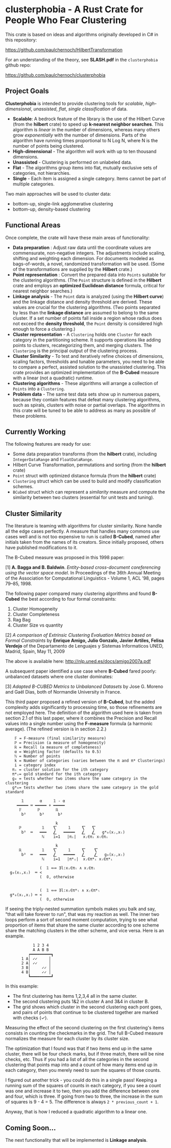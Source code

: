 # clusterphobia - A Rust Crate for People Who Fear Clustering

This crate is based on ideas and algorithms originally developed in C# in this repository:

https://github.com/paulchernoch/HilbertTransformation

For an understanding of the theory, see **SLASH.pdf** in the `clusterphobia` github repo:

https://github.com/paulchernoch/clusterphobia

## Project Goals

**Clusterphobia** is intended to provide clustering tools for _scalable_, _high-dimensional_, _unassisted_, _flat_, _single classification_ of data.

  - **Scalable**: A bedrock feature of the library is the use of the Hilbert Curve (from the **hilbert** crate) to speed up **k-nearest neighbor searches**. This algorithm is _linear_ in the number of dimensions, whereas many others grow _exponentially_ with the number of dimensions. Parts of the algorithm have running times proportional to N Log N, where N is the number of points being clustered.
  - **High-dimensional** - The algorithm will work with up to ten thousand dimensions.
  - **Unassisted** - Clustering is performed on unlabeled data.
  - **Flat** - The algorithms group items into flat, mutually exclusive sets of categories, not hierarchies. 
  - **Single** - Each item is assigned a single category. Items cannot be part of multiple categories.

Two main approaches will be used to cluster data:

  - bottom-up, single-link agglomerative clustering
  - bottom-up, density-based clustering

## Functional Areas

Once complete, the crate will have these main areas of functionality:

  - **Data preparation** : Adjust raw data until the coordinate values are commensurate, non-negative integers. The adjustments include scaling, shifting and weighting each dimension. For documents modeled as bags-of-words, a novel, randomized transformation will be used. (Some of the transformations are supplied by the **Hilbert** crate.)
  - **Point representation** : Convert the prepared data into `Points` suitable for the clustering algorithms. (The `Point` structure is defined in the **Hilbert** crate and employs an **optimized Euclidean distance** formula, critical for nearest neighbor searches.)
  - **Linkage analysis** - The `Point` data is analyzed (using the **Hilbert curve**) and the linkage distance and density threshold are derived. These values are crucial for the clustering algorithms. (Two points separated by less than the **linkage distance** are assumed to belong to the same cluster. If a set number of points fall inside a region whose radius does not exceed the **density threshold**, the `Point` density is considered high enough to force a clustering.)
  - **Cluster representation** - A `Clustering` holds one `Cluster` for each category in the partitioning scheme. It supports operations like adding points to clusters, recategorizing them, and merging clusters. The `Clustering` is the principal output of the clustering process.
  - **Cluster Similarity** - To test and iteratively refine choices of dimensions, scaling factors, thresholds and tunable parameters, you need to be able to compare a perfect, assisted solution to the unassisted clustering. This crate provides an 
  optimized implementation of the **B-Cubed** measure with a linear (not a quadratic) runtime.
  - **Clustering algorithms** - These algorithms will arrange a collection of `Points` into a `Clustering`.
  - **Problem data** - The same test data sets show up in numerous papers, because they contain features that defeat many clustering algorithms, such as spirals, clusters with noise or partial overlaps. The algorithms in this crate will be tuned to be able to address as many as possible of these problems.

## Currently Working

The following features are ready for use:

  - Some data preparation transforms (from the **hilbert** crate), including `IntegerDataRange` and `FloatDataRange`.
  - Hilbert Curve Transformation, permutations and sorting (from the **hilbert** crate)
  - `Point` struct with optimized distance formula (from the **hilbert** crate)
  - `Clustering` struct which can be used to build and modify classification schemes.
  - `BCubed` struct which can represent a _similarity_ measure and compute the similarity between two clusters (essential for unit tests and tuning).

## Cluster Similarity

The literature is teaming with algorithms for cluster similarity. None handle all the edge cases perfectly. A measure that handles many commons use cases well and is not too expensive to run is called **B-Cubed**, named after initials taken from the names of its creators. Since initially proposed, others have published modifications to it.

The B-Cubed measure was proposed in this 1998 paper:
 
[1] **A. Bagga and B. Baldwin**. _Entity-based cross-document coreferencing using the vector space model_. In Proceedings of the 36th Annual Meeting of the Association for Computational Linguistics - Volume 1, ACL ’98, pages 79–85, 1998.
 
The following paper compared many clustering algorithms and found **B-Cubed** the best according to four formal constraints: 

   1. Cluster Homogeneity
   2. Cluster Completeness
   3. Rag Bag
   4. Cluster Size vs quantity
 
[2] _A comparison of Extrinsic Clustering Evaluation Metrics based on Formal Constraints_  by **Enrique Amigo, Julio Gonzalo, Javier Artiles, Felisa Verdejo**
of the Departamento de Lenguajes y Sistemas Informaticos UNED, Madrid, Spain, May 11, 2009

The above is available here: http://nlp.uned.es/docs/amigo2007a.pdf
 
A subsequent paper identified a use case where **B-Cubed** fared poorly: unbalanced datasets where one cluster dominates: 
 
[3] _Adapted B-CUBED Metrics to Unbalanced Datasets_ by Jose G. Moreno and Gaël Dias, 
    both of Normandie University in France. 
 
This third paper proposed a refined version of **B-Cubed**, but the added complexity adds significantly to processing time, so those refinements are not employed here. The definition of the algorithm used here is taken from section 2.1 of this 
last paper, where it combines the Precision and Recall values into a single number using the **F-measure** formula (a harmonic average). (The refined version is in section 2.2.)

```
    𝔽 = F-measure (final similarity measure)
    ℙ = Precision (a measure of homogeneity)
    ℝ = Recall (a measure of completeness)
    α = Weighting factor (defaults to 0.5)
    ℕ = Number of points
    k = Number of categories (varies between the π and π* Clusterings)
    i = category index
   πᵢ = cluster solution for the ith category
   π*ᵢ= gold standard for the ith category
   g₀ = tests whether two items share the same category in the clustering
   g*₀= tests whether two items share the same category in the gold standard

       𝟙       α     𝟙 - α
     ━━━━━ ═ ━━━━━ + ━━━━━
      𝔽       ℙ       ℝ
       b³      b³      b³

                      k
      ℙ         𝟙    ⎲     𝟙     ⎲   ⎲    
       b³  ═   ━━━   ⎳   ━━━━━   ⎳   ⎳   g*₀(xⱼ,xₗ)
                ℕ    i=1   |πᵢ|   xⱼ∈πᵢ xₗ∈πᵢ

                      k
      ℝ         𝟙    ⎲     𝟙     ⎲    ⎲    
       b³  ═   ━━━   ⎳   ━━━━━   ⎳    ⎳   g₀(xⱼ,xₗ)
                ℕ    i=1   |π*ᵢ|  xⱼ∈π*ᵢ xₗ∈π*ᵢ

               (  𝟙 ⟺ ∃l:xᵢ∈πₗ ∧ xⱼ∈πₗ
  g₀(xᵢ,xⱼ)  ═ <
               (  𝟘, otherwise


               (  𝟙 ⟺ ∃l:xᵢ∈π*ₗ ∧ xⱼ∈π*ₗ
  g*₀(xᵢ,xⱼ) ═ <
               (  𝟘, otherwise

```

If seeing the triply-nested summation symbols makes you balk and say, "that will take forever to run", that was my reaction as well. The inner two loops perform a sort of second moment computation, trying to see what proportion of items that share the same cluster according to one scheme share the matching clusters in the other scheme, and vice versa. Here is an example.

```
            1 2 3 4
            A A B B
          ┍━━━━━━━━━┓
       1 A│ ✓✓     │
       2 A│ ✓✓     │
       3 B│     ✓✓ │
       4 B│     ✓✓ │
          ┗━━━━━━━━━┛
```
In this example:

  - The first clustering has items 1,2,3,4 all in the same cluster.
  - The second clustering puts 1&2 in cluster A and 3&4 in cluster B.
  - The grid shows which cluster in the second clustering each pont goes, and
    pairs of points that continue to be clustered together are marked with checks (✓).

Measuring the effect of the second clustering on the first clustering's items consists in counting the checkmarks in the grid. The full B-Cubed measure normalizes the measure for each cluster by its cluster size.

The optimization that I found was that if two items end up in the same cluster, there will be four check marks, but if three match, there will be nine checks, etc. Thus if you had a list of all the categories in the second clustering that points map into and a count of how many items end up in each category, then you merely need to sum the squares of those counts.

I figured out another trick - you could do this in a single pass! Keeping a running sum of the squares of counts in each category, if you see a count was one and increase it to two, then you add the difference between one and four, which is three. If going from two to three, the increase in the sum of squares is 9 - 4 = 5. The difference is always `2 * previous_count + 1`.

Anyway, that is how I reduced a quadratic algorithm to a linear one.

## Coming Soon...

The next functionality that will be implemented is **Linkage analysis**.


